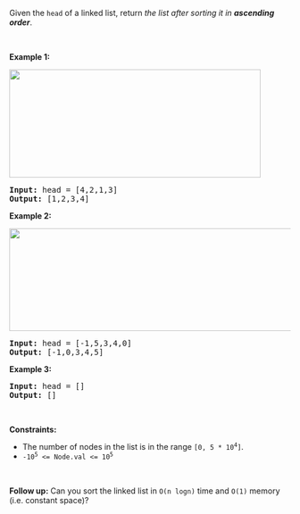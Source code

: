 <div><div class="flex flex-col" style="position: relative;"><div class="elfjS" data-track-load="description_content"><p>Given the <code>head</code> of a linked list, return <em>the list after sorting it in <strong>ascending order</strong></em>.</p>

<p>&nbsp;</p>
<p><strong class="example">Example 1:</strong></p>
<img alt="" src="https://assets.leetcode.com/uploads/2020/09/14/sort_list_1.jpg" style="width: 450px; height: 194px;">
<pre><strong>Input:</strong> head = [4,2,1,3]
<strong>Output:</strong> [1,2,3,4]
</pre>

<p><strong class="example">Example 2:</strong></p>
<img alt="" src="https://assets.leetcode.com/uploads/2020/09/14/sort_list_2.jpg" style="width: 550px; height: 184px;">
<pre><strong>Input:</strong> head = [-1,5,3,4,0]
<strong>Output:</strong> [-1,0,3,4,5]
</pre>

<p><strong class="example">Example 3:</strong></p>

<pre><strong>Input:</strong> head = []
<strong>Output:</strong> []
</pre>

<p>&nbsp;</p>
<p><strong>Constraints:</strong></p>

<ul>
	<li>The number of nodes in the list is in the range <code>[0, 5 * 10<sup>4</sup>]</code>.</li>
	<li><code>-10<sup>5</sup> &lt;= Node.val &lt;= 10<sup>5</sup></code></li>
</ul>

<p>&nbsp;</p>
<p><strong>Follow up:</strong> Can you sort the linked list in <code>O(n logn)</code> time and <code>O(1)</code> memory (i.e. constant space)?</p>
</div><span style="font-size: 0px; line-height: 0;">&nbsp;</span></div></div>